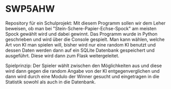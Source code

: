 # SWP5AHW
Repository für ein Schulprojekt:
Mit diesem Programm sollen wir dem Leher beweisen, ob man bei "Stein-Schere-Papier-Echse-Spock" am meisten Spock gewählt wird und dabei gewinnt. Das Programm wurde in Python geschrieben und wird über die Console gespielt. Man kann wählen, welche Art von KI man spielen will, bisher wird nur eine random KI benutzt und dessen Daten werden dann auf ein SQLite Datenbank gespeichert und ausgeführt. Diese wird dann zum Flask weitergeleitet.

Spielprinzip:
Der Spieler wählt zwischen den Möglichkeiten aus und diese wird dann gegen die random Angabe von der KI entgegenverglichen und dann wird durch eine Modulo der Winner gesucht und eingetragen in die Statistik sowohl als auch in die Datenbank.
